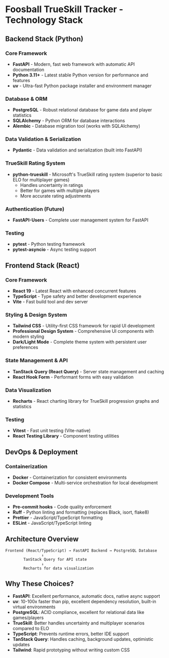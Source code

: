 # Foosball TrueSkill Tracker - Technology Stack

## Backend Stack (Python)

### Core Framework
- **FastAPI** - Modern, fast web framework with automatic API documentation
- **Python 3.11+** - Latest stable Python version for performance and features
- **uv** - Ultra-fast Python package installer and environment manager

### Database & ORM
- **PostgreSQL** - Robust relational database for game data and player statistics
- **SQLAlchemy** - Python ORM for database interactions
- **Alembic** - Database migration tool (works with SQLAlchemy)

### Data Validation & Serialization
- **Pydantic** - Data validation and serialization (built into FastAPI)

### TrueSkill Rating System
- **python-trueskill** - Microsoft's TrueSkill rating system (superior to basic ELO for multiplayer games)
  - Handles uncertainty in ratings
  - Better for games with multiple players
  - More accurate rating adjustments

### Authentication (Future)
- **FastAPI-Users** - Complete user management system for FastAPI

### Testing
- **pytest** - Python testing framework
- **pytest-asyncio** - Async testing support

## Frontend Stack (React)

### Core Framework
- **React 19** - Latest React with enhanced concurrent features
- **TypeScript** - Type safety and better development experience
- **Vite** - Fast build tool and dev server

### Styling & Design System
- **Tailwind CSS** - Utility-first CSS framework for rapid UI development
- **Professional Design System** - Comprehensive UI components with modern styling
- **Dark/Light Mode** - Complete theme system with persistent user preferences

### State Management & API
- **TanStack Query (React Query)** - Server state management and caching
- **React Hook Form** - Performant forms with easy validation

### Data Visualization
- **Recharts** - React charting library for TrueSkill progression graphs and statistics

### Testing
- **Vitest** - Fast unit testing (Vite-native)
- **React Testing Library** - Component testing utilities

## DevOps & Deployment

### Containerization
- **Docker** - Containerization for consistent environments
- **Docker Compose** - Multi-service orchestration for local development

### Development Tools
- **Pre-commit hooks** - Code quality enforcement
- **Ruff** - Python linting and formatting (replaces Black, isort, flake8)
- **Prettier** - JavaScript/TypeScript formatting
- **ESLint** - JavaScript/TypeScript linting

## Architecture Overview

```
Frontend (React/TypeScript) → FastAPI Backend → PostgreSQL Database
                ↓
        TanStack Query for API state
                ↓
        Recharts for data visualization
```

## Why These Choices?

- **FastAPI**: Excellent performance, automatic docs, native async support
- **uv**: 10-100x faster than pip, excellent dependency resolution, built-in virtual environments
- **PostgreSQL**: ACID compliance, excellent for relational data like games/players
- **TrueSkill**: Better handles uncertainty and multiplayer scenarios compared to ELO
- **TypeScript**: Prevents runtime errors, better IDE support
- **TanStack Query**: Handles caching, background updates, optimistic updates
- **Tailwind**: Rapid prototyping without writing custom CSS
